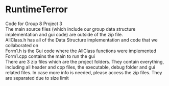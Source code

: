 # RuntimeTerror
Code for Group 8 Project 3 <br/>
The main source files (which include our group data structure implementation and gui code) are outside of the zip file. <br/>
AllClass.h has all of the Data Structure implementation and code that we collaborated on <br/>
Form1.h is the Gui code where the AllClass functions were implemented <br/>
Form1.cpp contains the main to run the gui <br/>
There are 3 zip files which are the project folders. They contain everything, including all header and cpp files, the executable, debug folder and gui related files. In case more info is needed, please access the zip files. They are separated due to size limit
